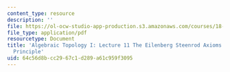 ```yaml
---
content_type: resource
description: ''
file: https://ol-ocw-studio-app-production.s3.amazonaws.com/courses/18-905-algebraic-topology-i-fall-2016/64c56d8bcc2967c1d289a61c959f3095_MIT18_905F16_lec11.pdf
file_type: application/pdf
resourcetype: Document
title: 'Algebraic Topology I: Lecture 11 The Eilenberg Steenrod Axioms and the Locality
  Principle'
uid: 64c56d8b-cc29-67c1-d289-a61c959f3095
---
```

